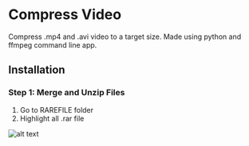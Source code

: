 # Compress Video

Compress .mp4 and .avi video to a target size.
Made using python and ffmpeg command line app. 

## Installation

### Step 1: Merge and Unzip Files
1. Go to RAREFILE folder
2. Highlight all .rar file
	
![alt text](https://i.imgur.com/G4etPIo.png)
